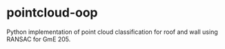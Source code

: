 # pointcloud-oop
Python implementation of point cloud classification for roof and wall using RANSAC for GmE 205.
